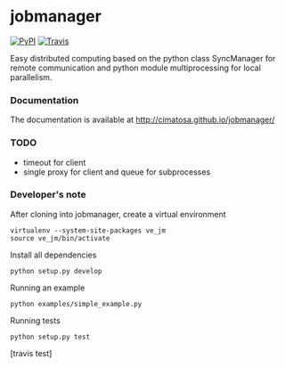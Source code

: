 jobmanager
==========
[![PyPI](http://img.shields.io/pypi/v/jobmanager.svg)](https://pypi.python.org/pypi/jobmanager)
[![Travis](http://img.shields.io/travis/cimatosa/jobmanager.svg?label=tests)](https://travis-ci.org/cimatosa/jobmanager)


Easy distributed computing based on the python class SyncManager for remote communication and python module multiprocessing for local parallelism.

### Documentation
The documentation is available at http://cimatosa.github.io/jobmanager/ 

### TODO
  * timeout for client
  * single proxy for client and queue for subprocesses


### Developer's note
After cloning into jobmanager, create a virtual environment

    virtualenv --system-site-packages ve_jm
    source ve_jm/bin/activate

Install all dependencies

    python setup.py develop
    
Running an example

    python examples/simple_example.py

Running tests

    python setup.py test
    
[travis test]
